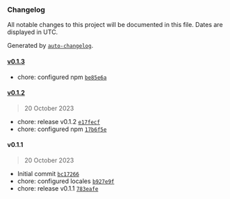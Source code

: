 ### Changelog

All notable changes to this project will be documented in this file. Dates are displayed in UTC.

Generated by [`auto-changelog`](https://github.com/CookPete/auto-changelog).

#### [v0.1.3](https://github.com/RedTurtle/volto-io-comune-v2/compare/v0.1.2...v0.1.3)

- chore: configured npm [`be85e6a`](https://github.com/RedTurtle/volto-io-comune-v2/commit/be85e6a36ba52dc980e01acac59c0943562b3e17)

#### [v0.1.2](https://github.com/RedTurtle/volto-io-comune-v2/compare/v0.1.1...v0.1.2)

> 20 October 2023

- chore: release v0.1.2 [`e17fecf`](https://github.com/RedTurtle/volto-io-comune-v2/commit/e17fecf872bdbb8594b77f92b02836d404b2c464)
- chore: configured npm [`17b6f5e`](https://github.com/RedTurtle/volto-io-comune-v2/commit/17b6f5e7c9914e4edf8d62783b1769cf307399c1)

#### v0.1.1

> 20 October 2023

- Initial commit [`bc17266`](https://github.com/RedTurtle/volto-io-comune-v2/commit/bc172664add8385ad763506ed5c065bbd639fc42)
- chore: configured locales [`b927e9f`](https://github.com/RedTurtle/volto-io-comune-v2/commit/b927e9fe5b8e092123b05f076282052f02ac9f45)
- chore: release v0.1.1 [`783eafe`](https://github.com/RedTurtle/volto-io-comune-v2/commit/783eafef6571e4d79bc9c089121e5288c808ad90)
